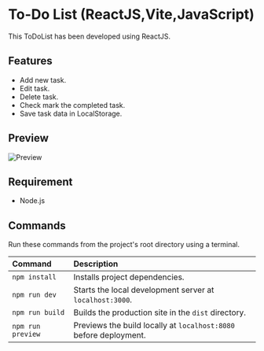 # To-Do List (ReactJS,Vite,JavaScript)

This ToDoList has been developed using ReactJS.

## Features
- Add new task.
- Edit task.
- Delete task.
- Check mark the completed task.
- Save task data in LocalStorage.

## Preview
![Preview](https://github.com/parunchxi/React-ToDoList/assets/127289841/9a6fc86e-8413-47ff-bb48-ae92e928e4a8)

## Requirement
- Node.js

## Commands
Run these commands from the project's root directory using a terminal.

| Command           | Description                                                       |
| :---------------- | :---------------------------------------------------------------- |
| `npm install`     | Installs project dependencies.                                    |
| `npm run dev`     | Starts the local development server at `localhost:3000`.          |
| `npm run build`   | Builds the production site in the `dist` directory.               |
| `npm run preview` | Previews the build locally at `localhost:8080` before deployment. |
